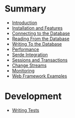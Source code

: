 # Summary

- [Introduction](README.md)
- [Installation and Features](installation_features.md)
- [Connecting to the Database](connecting.md)
- [Reading From the Database](reading.md)
- [Writing To the Database]()
- [Performance](performance.md)
- [Serde Integration]()
- [Sessions and Transactions]()
- [Change Streams]()
- [Monitoring]()
- [Web Framework Examples](web_framework_examples.md)

# Development

- [Writing Tests]()